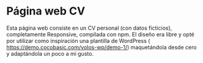 # Página web CV

Esta página web consiste en un CV personal (con datos ficticios), completamente Responsive, compilada con npm.
El diseño era libre y opté por utilizar como inspiración una plantilla de WordPress (​https://demo.cocobasic.com/volos-wp/demo-1/​) maquetándola desde cero y adaptándola un poco a mi gusto.